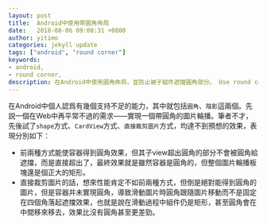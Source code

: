 ```yaml
---
layout: post
title:  Android中使用帶圓角佈局
date:   2018-08-06 09:08:31 +0800
author: yitimo
categories: jekyll update
tags: ["android", "round corner"]
keywords:
- android,
- round corner,
description: 在Android中使用圓角佈局，並防止被子組件遮擋圓角部分。 Use round corner layout in Android, and avoid conversation of child views.
---
```


在Android中個人認爲有幾個支持不足的能力，其中就包括``圓角``、``陰影``這兩個。先説一個在Web中再平常不過的需求——實現一個帶圓角的圖片輪播。筆者不才，先後試了``shape``方式、``CardView``方式、``直接裁剪圖片``方式，均達不到預想的效果，表現分別如下：

* 前兩種方式能使容器得到圓角效果，但其子view超出圓角的部分不會被圓角給遮擋，而是直接超出了，最終效果就是雖然容器是圓角的，但整個圖片輪播板塊還是個正大的矩形。
* 直接裁剪圖片的話，想來性能肯定不如前兩種方式，但倒是絕對能得到圓角的圖片，但是容器并未實現圓角，導致滑動圖片時圓角跟隨圖片移動而不是固定在四個角落起遮擋效果，也就是說在滑動過程中組件仍是矩形，甚至圓角會在中間移來移去，效果比沒有圓角甚至更差勁。


